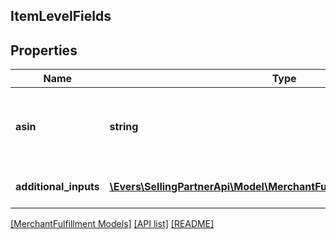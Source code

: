 ## ItemLevelFields

## Properties

Name | Type | Description | Notes
------------ | ------------- | ------------- | -------------
**asin** | **string** | The Amazon Standard Identification Number (ASIN) of the item. |
**additional_inputs** | [**\Evers\SellingPartnerApi\Model\MerchantFulfillment\AdditionalInputs[]**](AdditionalInputs.md) | A list of additional inputs. |

[[MerchantFulfillment Models]](../) [[API list]](../../Api) [[README]](../../../README.md)
